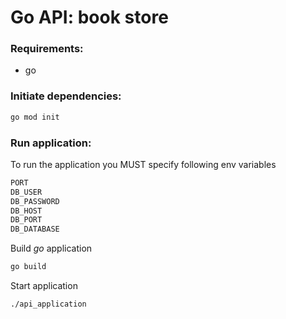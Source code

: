 # Go API: book store

### Requirements:
- go

### Initiate dependencies:
```bash
go mod init
```

### Run application:
To run the application you MUST specify following env variables
```bash
PORT
DB_USER
DB_PASSWORD
DB_HOST
DB_PORT
DB_DATABASE
```

Build _go_ application
```bash
go build
```

Start application
```bash
./api_application
```
